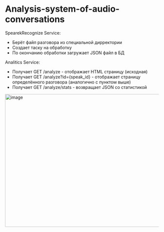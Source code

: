 # Analysis-system-of-audio-conversations 

SpearekRecognize Service:
- Берёт файл разговора из специальной дирректории
- Создает таску на обработку
- По окончанию обработки загружает JSON файл в БД

Analitics Service:
- Получает GET /analyze - отображает HTML страницу (исходная)
- Получает GET /analyze?id={speak_id} - отображает страницу определённого разговора (аналогично с пунктом выше)
- Получает GET /analyze/stats - возвращает JSON со статистикой

<img width="548" height="435" alt="image" src="https://github.com/user-attachments/assets/3fa8e4c8-87a6-489d-b2c2-f3d703f524d6" />
